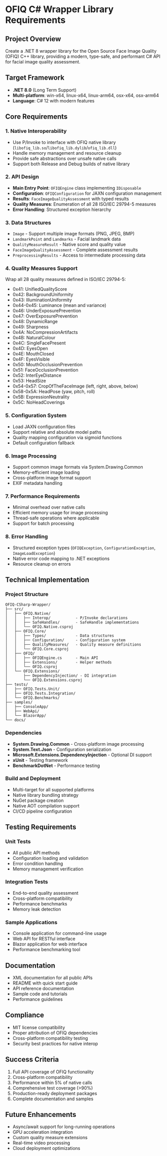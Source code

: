 # OFIQ C# Wrapper Library Requirements

## Project Overview
Create a .NET 8 wrapper library for the Open Source Face Image Quality (OFIQ) C++ library, providing a modern, type-safe, and performant C# API for facial image quality assessment.

## Target Framework
- **.NET 8.0** (Long Term Support)
- **Multi-platform**: win-x64, linux-x64, linux-arm64, osx-x64, osx-arm64
- **Language**: C# 12 with modern features

## Core Requirements

### 1. Native Interoperability
- Use P/Invoke to interface with OFIQ native library (`libofiq_lib.so`/`libofiq_lib.dylib`/`ofiq_lib.dll`)
- Handle memory management and resource cleanup
- Provide safe abstractions over unsafe native calls
- Support both Release and Debug builds of native library

### 2. API Design
- **Main Entry Point**: `OFIQEngine` class implementing `IDisposable`
- **Configuration**: `OFIQConfiguration` for JAXN configuration management
- **Results**: `FaceImageQualityAssessment` with typed results
- **Quality Measures**: Enumeration of all 28 ISO/IEC 29794-5 measures
- **Error Handling**: Structured exception hierarchy

### 3. Data Structures
- `Image` - Support multiple image formats (PNG, JPEG, BMP)
- `LandmarkPoint` and `Landmarks` - Facial landmark data
- `QualityMeasureResult` - Native score and quality value
- `FaceImageQualityAssessment` - Complete assessment results
- `PreprocessingResults` - Access to intermediate processing data

### 4. Quality Measures Support
Wrap all 28 quality measures defined in ISO/IEC 29794-5:
- 0x41: UnifiedQualityScore
- 0x42: BackgroundUniformity
- 0x43: IlluminationUniformity
- 0x44-0x45: Luminance (mean and variance)
- 0x46: UnderExposurePrevention
- 0x47: OverExposurePrevention
- 0x48: DynamicRange
- 0x49: Sharpness
- 0x4A: NoCompressionArtifacts
- 0x4B: NaturalColour
- 0x4C: SingleFacePresent
- 0x4D: EyesOpen
- 0x4E: MouthClosed
- 0x4F: EyesVisible
- 0x50: MouthOcclusionPrevention
- 0x51: FaceOcclusionPrevention
- 0x52: InterEyeDistance
- 0x53: HeadSize
- 0x54-0x57: CropOfTheFaceImage (left, right, above, below)
- 0x58-0x5A: HeadPose (yaw, pitch, roll)
- 0x5B: ExpressionNeutrality
- 0x5C: NoHeadCoverings

### 5. Configuration System
- Load JAXN configuration files
- Support relative and absolute model paths
- Quality mapping configuration via sigmoid functions
- Default configuration fallback

### 6. Image Processing
- Support common image formats via System.Drawing.Common
- Memory-efficient image loading
- Cross-platform image format support
- EXIF metadata handling

### 7. Performance Requirements
- Minimal overhead over native calls
- Efficient memory usage for image processing
- Thread-safe operations where applicable
- Support for batch processing

### 8. Error Handling
- Structured exception types (`OFIQException`, `ConfigurationException`, `ImageLoadException`)
- Native error code mapping to .NET exceptions
- Resource cleanup on errors

## Technical Implementation

### Project Structure
```
OFIQ-CSharp-Wrapper/
├── src/
│   ├── OFIQ.Native/
│   │   ├── Interop/           - P/Invoke declarations
│   │   ├── SafeHandles/       - SafeHandle implementations
│   │   └── OFIQ.Native.csproj
│   ├── OFIQ.Core/
│   │   ├── Types/             - Data structures
│   │   ├── Configuration/     - Configuration system
│   │   ├── QualityMeasures/   - Quality measure definitions
│   │   └── OFIQ.Core.csproj
│   ├── OFIQ/
│   │   ├── OFIQEngine.cs      - Main API
│   │   ├── Extensions/        - Helper methods
│   │   └── OFIQ.csproj
│   └── OFIQ.Extensions/
│       ├── DependencyInjection/ - DI integration
│       └── OFIQ.Extensions.csproj
├── tests/
│   ├── OFIQ.Tests.Unit/
│   ├── OFIQ.Tests.Integration/
│   └── OFIQ.Benchmarks/
├── samples/
│   ├── ConsoleApp/
│   ├── WebApi/
│   └── BlazorApp/
└── docs/
```

### Dependencies
- **System.Drawing.Common** - Cross-platform image processing
- **System.Text.Json** - Configuration serialization
- **Microsoft.Extensions.DependencyInjection** - Optional DI support
- **xUnit** - Testing framework
- **BenchmarkDotNet** - Performance testing

### Build and Deployment
- Multi-target for all supported platforms
- Native library bundling strategy
- NuGet package creation
- Native AOT compilation support
- CI/CD pipeline configuration

## Testing Requirements

### Unit Tests
- All public API methods
- Configuration loading and validation
- Error condition handling
- Memory management verification

### Integration Tests
- End-to-end quality assessment
- Cross-platform compatibility
- Performance benchmarks
- Memory leak detection

### Sample Applications
- Console application for command-line usage
- Web API for RESTful interface
- Blazor application for web interface
- Performance benchmarking tool

## Documentation
- XML documentation for all public APIs
- README with quick start guide
- API reference documentation
- Sample code and tutorials
- Performance guidelines

## Compliance
- MIT license compatibility
- Proper attribution of OFIQ dependencies
- Cross-platform compatibility testing
- Security best practices for native interop

## Success Criteria
1. Full API coverage of OFIQ functionality
2. Cross-platform compatibility
3. Performance within 5% of native calls
4. Comprehensive test coverage (>90%)
5. Production-ready deployment packages
6. Complete documentation and samples

## Future Enhancements
- Async/await support for long-running operations
- GPU acceleration integration
- Custom quality measure extensions
- Real-time video processing
- Cloud deployment optimizations
